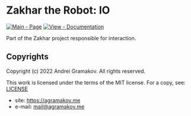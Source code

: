 # Zakhar the Robot: IO

[![Main - Page](https://img.shields.io/badge/Project-Zakhar%20the%20Robot-blue)](https://zakhar-the-robot.github.io/doc "See the project on Github") [![View - Documentation](https://img.shields.io/badge/Documentation-orange)](https://zakhar-the-robot.github.io/doc/docs/parts/io "Go to Documentation")

Part of the Zakhar project responsible for interaction.

## Copyrights

Copyright (c) 2022 Andrei Gramakov. All rights reserved.

This work is licensed under the terms of the MIT license. For a copy, see: [LICENSE](LICENSE)

- site:    https://agramakov.me
- e-mail:  mail@agramakov.me
